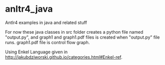 # anltr4_java
Antlr4 examples in java and related stuff

For now these java classes in src folder creates a python file named "output.py", and graph1 and graph1.pdf files is created when "output.py" file runs. graph1.pdf file is control flow graph.

Using Enkel Language given in http://jakubdziworski.github.io/categories.html#Enkel-ref.


